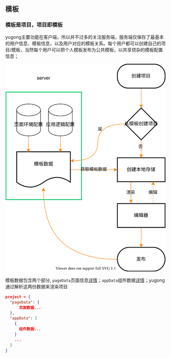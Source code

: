 ## 模板

### 模板是项目，项目即模板
yugong主要功能在客户端，所以并不过多的关注服务端，服务端仅保存了最基本的用户信息、模板信息，以及用户对应的模板关系。每个用户都可以创建自己的项目/模板，当然每个用户可以把个人模板发布为公共模板，以共享烦杂的模板配置信息；

![Minion](./template.drawio.svg)

模板数据包含两个部分, `pageData`页面信息[详情](./../page/README.md)；`appData`组件数据[详情](./../component/README.md)；yugong通过解析这两份数据来渲染项目
```json
project = {
  "pageData": {
      页面数据...
  },
  "appData": [
    {
      组件数据...
    }
    ...
  ]
}
```



